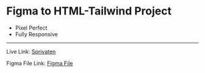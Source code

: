 # Figma to HTML-Tailwind Project
- Pixel Perfect
- Fully Responsive
---- 
Live Link: [Sprivaten](https://mazhartuhin.github.io/sprivaten-figma-to-tailwind/)

Figma File Link: [Figma File](https://www.figma.com/design/MnEb7pO2ie1ItAg4Nf7tbR/Sprivaten---Free-Figma-Corporate-One-Page-Template--Community-?node-id=69-5241&t=Ez2yfBnbWnqXyvb0-1)
